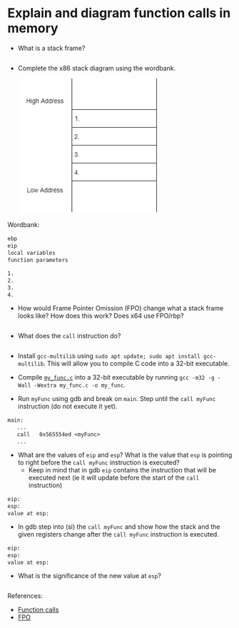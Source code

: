 # Explain and diagram function calls in memory

- What is a stack frame?

```text

```

- Complete the x86 stack diagram using the wordbank.

    ![Stack Frame](./stack_frame.PNG)

Wordbank:
```text
ebp
eip
local variables
function parameters
```

```text
1.
2.
3.
4.
```

- How would Frame Pointer Omission (FPO) change what a stack frame looks like?  How does this work? Does x64 use FPO/rbp?

```text

```


- What does the `call` instruction do?

```text

```

- Install `gcc-multilib` using `sudo apt update; sudo apt install gcc-multilib`. This will allow you to compile C code into a 32-bit executable.

- Compile [`my_func.c`](./my_func.c) into a 32-bit executable by running `gcc -m32 -g -Wall -Wextra my_func.c -o my_func`.

- Run `myFunc` using gdb and break on `main`. Step until the `call myFunc` instruction (do not execute it yet).

```assembly
main:
   ...
   call   0x565554ed <myFunc>
   ...
```

- What are the values of `eip` and `esp`? What is the value that `esp` is pointing to right before the `call myFunc` instruction is executed?
  - Keep in mind that in gdb `eip` contains the instruction that will be executed next (ie it will update before the start of the `call` instruction)

```text
eip:
esp:
value at esp:
```

- In gdb step into (si) the `call myFunc` and show how the stack and the given registers change after the `call myFunc` instruction is executed.

```text
eip:
esp:
value at esp:
```

- What is the significance of the new value at `esp`?

```text

```


References:

- [Function calls](https://zhu45.org/posts/2017/Jul/30/understanding-how-function-call-works/)
- [FPO](http://www.nynaeve.net/?p=91)
